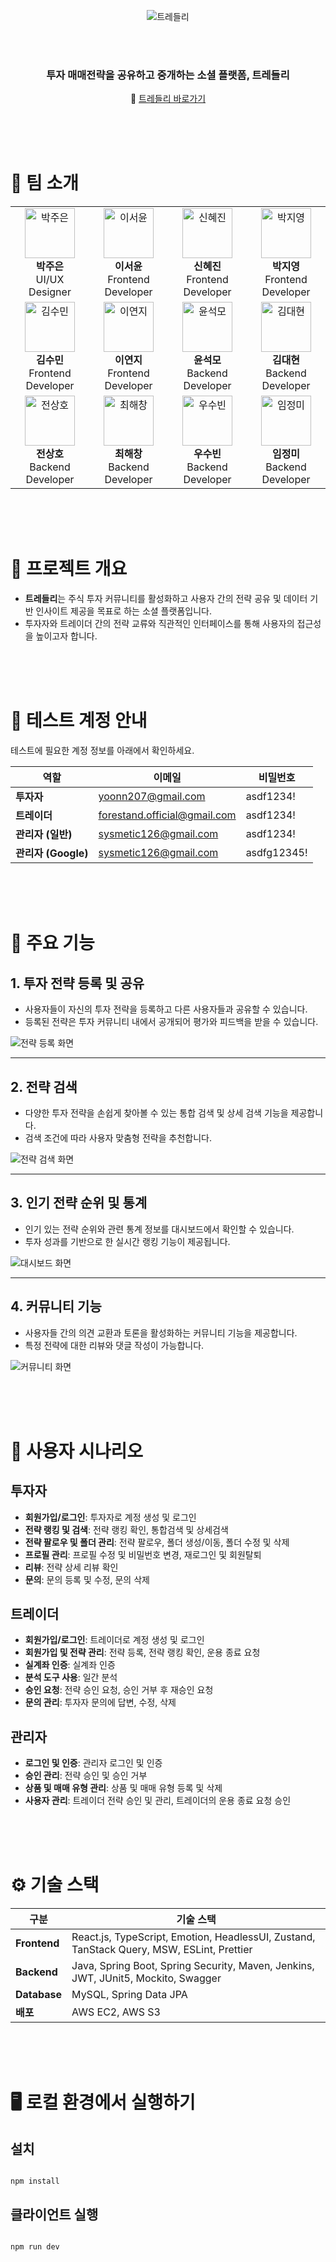 <div align="center">

![트레들리](https://github.com/user-attachments/assets/7e788c67-cc37-4206-b4b6-a4db7a4e500e)

<br/>
<br/>

### 투자 매매전략을 공유하고 중개하는 소셜 플랫폼, 트레들리

🔗 [트레들리 바로가기](https://www.tradely.co.kr/)

</div>

<br/>
<br/>
<br/>

# 👥 팀 소개

<div align="center">
<table>
  <tr>
    <td align="center">
      <img src="https://github.com/user-attachments/assets/9449c1c1-264d-4606-86d9-79a68d37fe38" width="80" height="80" alt="박주은"/><br />
      <b>박주은</b><br />
      UI/UX Designer
    </td>
    <td align="center">
      <img src="https://avatars.githubusercontent.com/u/89791868?v=4" width="80" height="80" alt="이서윤"/><br />
      <b>이서윤</b><br />
      Frontend Developer
    </td>
    <td align="center">
      <img src="https://avatars.githubusercontent.com/u/27764950?v=4" width="80" height="80" alt="신혜진"/><br />
      <b>신혜진</b><br />
      Frontend Developer
    </td>
    <td align="center">
      <img src="https://avatars.githubusercontent.com/u/95610149?v=4" width="80" height="80" alt="박지영"/><br />
      <b>박지영</b><br />
      Frontend Developer
    </td>
  </tr>
  <tr>
    <td align="center">
      <img src="https://avatars.githubusercontent.com/u/95954000?v=4" width="80" height="80" alt="김수민"/><br />
      <b>김수민</b><br />
      Frontend Developer
    </td>
    <td align="center">
      <img src="https://avatars.githubusercontent.com/u/164470508?v=4" width="80" height="80" alt="이연지"/><br />
      <b>이연지</b><br />
      Frontend Developer
    </td>
    <td align="center">
      <img src="https://avatars.githubusercontent.com/u/9332703?v=4" width="80" height="80" alt="윤석모"/><br />
      <b>윤석모</b><br />
      Backend Developer
    </td>
    <td align="center">
      <img src="https://avatars.githubusercontent.com/u/95341286?v=4" width="80" height="80" alt="김대현"/><br />
      <b>김대현</b><br />
      Backend Developer
    </td>
  </tr>
  <tr>
      <td align="center">
      <img src="https://avatars.githubusercontent.com/u/67211899?v=4" width="80" height="80" alt="전상호"/><br />
      <b>전상호</b><br />
      Backend Developer
    </td>
    <td align="center">
      <img src="https://avatars.githubusercontent.com/u/135604767?v=4" width="80" height="80" alt="최해창"/><br />
      <b>최해창</b><br />
      Backend Developer
    </td>
    <td align="center">
      <img src="https://avatars.githubusercontent.com/u/10459185?v=4" width="80" height="80" alt="우수빈"/><br />
      <b>우수빈</b><br />
      Backend Developer
    </td>
    <td align="center">
      <img src="https://avatars.githubusercontent.com/u/116743317?v=4" width="80" height="80" alt="임정미"/><br />
      <b>임정미</b><br />
      Backend Developer
    </td>
  </tr>
</table>
</div>

<br/>
<br/>
<br/>

# 📌 프로젝트 개요

- **트레들리**는 주식 투자 커뮤니티를 활성화하고 사용자 간의 전략 공유 및 데이터 기반 인사이트 제공을 목표로 하는 소셜 플랫폼입니다.
- 투자자와 트레이더 간의 전략 교류와 직관적인 인터페이스를 통해 사용자의 접근성을 높이고자 합니다.

<br/>
<br/>
<br/>

# 🧪 테스트 계정 안내

테스트에 필요한 계정 정보를 아래에서 확인하세요.

| **역할**            | **이메일**                   | **비밀번호** |
| ------------------- | ---------------------------- | ------------ |
| **투자자**          | yoonn207@gmail.com           | asdf1234!    |
| **트레이더**        | forestand.official@gmail.com | asdf1234!    |
| **관리자 (일반)**   | sysmetic126@gmail.com        | asdf1234!    |
| **관리자 (Google)** | sysmetic126@gmail.com        | asdfg12345!  |

<br/>
<br/>
<br/>

# 🚀 주요 기능

## 1. 투자 전략 등록 및 공유

- 사용자들이 자신의 투자 전략을 등록하고 다른 사용자들과 공유할 수 있습니다.
- 등록된 전략은 투자 커뮤니티 내에서 공개되어 평가와 피드백을 받을 수 있습니다.

![전략 등록 화면](https://github.com/user-attachments/assets/3120773a-b8d3-4323-81d3-29a3f755d3c0)

---

## 2. 전략 검색

- 다양한 투자 전략을 손쉽게 찾아볼 수 있는 통합 검색 및 상세 검색 기능을 제공합니다.
- 검색 조건에 따라 사용자 맞춤형 전략을 추천합니다.

![전략 검색 화면](https://github.com/user-attachments/assets/3120773a-b8d3-4323-81d3-29a3f755d3c0)

---

## 3. 인기 전략 순위 및 통계

- 인기 있는 전략 순위와 관련 통계 정보를 대시보드에서 확인할 수 있습니다.
- 투자 성과를 기반으로 한 실시간 랭킹 기능이 제공됩니다.

![대시보드 화면](https://github.com/user-attachments/assets/3120773a-b8d3-4323-81d3-29a3f755d3c0)

---

## 4. 커뮤니티 기능

- 사용자들 간의 의견 교환과 토론을 활성화하는 커뮤니티 기능을 제공합니다.
- 특정 전략에 대한 리뷰와 댓글 작성이 가능합니다.

![커뮤니티 화면](https://github.com/user-attachments/assets/3120773a-b8d3-4323-81d3-29a3f755d3c0)

<br/>
<br/>
<br/>

# 🎯 사용자 시나리오

## 투자자

- **회원가입/로그인**: 투자자로 계정 생성 및 로그인
- **전략 랭킹 및 검색**: 전략 랭킹 확인, 통합검색 및 상세검색
- **전략 팔로우 및 폴더 관리**: 전략 팔로우, 폴더 생성/이동, 폴더 수정 및 삭제
- **프로필 관리**: 프로필 수정 및 비밀번호 변경, 재로그인 및 회원탈퇴
- **리뷰**: 전략 상세 리뷰 확인
- **문의**: 문의 등록 및 수정, 문의 삭제

## 트레이더

- **회원가입/로그인**: 트레이더로 계정 생성 및 로그인
- **회원가입 및 전략 관리**: 전략 등록, 전략 랭킹 확인, 운용 종료 요청
- **실계좌 인증**: 실계좌 인증
- **분석 도구 사용**: 일간 분석
- **승인 요청**: 전략 승인 요청, 승인 거부 후 재승인 요청
- **문의 관리**: 투자자 문의에 답변, 수정, 삭제

## 관리자

- **로그인 및 인증**: 관리자 로그인 및 인증
- **승인 관리**: 전략 승인 및 승인 거부
- **상품 및 매매 유형 관리**: 상품 및 매매 유형 등록 및 삭제
- **사용자 관리**: 트레이더 전략 승인 및 관리, 트레이더의 운용 종료 요청 승인

<br/>
<br/>
<br/>

# ⚙️ 기술 스택

| **구분**     | **기술 스택**                                                                             |
| ------------ | ----------------------------------------------------------------------------------------- |
| **Frontend** | React.js, TypeScript, Emotion, HeadlessUI, Zustand, TanStack Query, MSW, ESLint, Prettier |
| **Backend**  | Java, Spring Boot, Spring Security, Maven, Jenkins, JWT, JUnit5, Mockito, Swagger         |
| **Database** | MySQL, Spring Data JPA                                                                    |
| **배포**     | AWS EC2, AWS S3                                                                           |

<br/>
<br/>
<br/>

# 🖥️ 로컬 환경에서 실행하기

## 설치

```

npm install

```

## 클라이언트 실행

```

npm run dev

```

